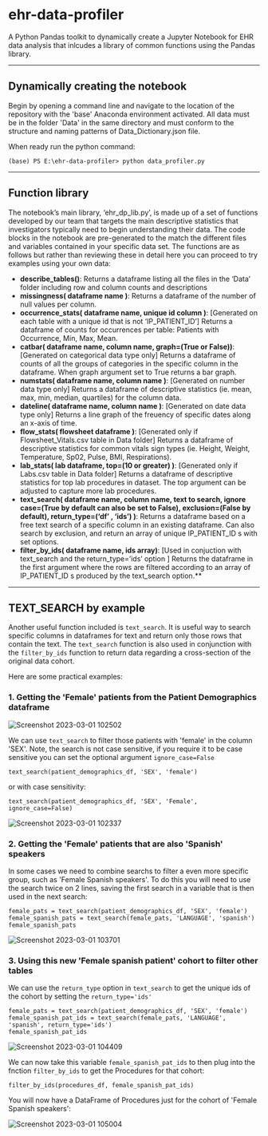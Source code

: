# ehr-data-profiler

A Python Pandas toolkit to dynamically create a Jupyter Notebook for EHR data analysis that inlcudes a library of common functions using the Pandas library.

<hr />

## Dynamically creating the notebook

Begin by opening a command line and navigate to the location of the repository with the 'base' Anaconda environment activated. All data must be in the folder 'Data' in the same directory and must conform to the structure and naming patterns of Data_Dictionary.json file.

When ready run the python command:

`(base) PS E:\ehr-data-profiler> python data_profiler.py`

<hr />

## Function library

The notebook’s main library, ‘ehr_dp_lib.py’, is made up of a set of functions developed by our team that targets the main descriptive statistics that investigators typically need to begin understanding their data. The code blocks in the notebook are pre-generated to the match the different files and variables contained in your specific data set. The functions are as follows but rather than reviewing these in detail here you can proceed to try examples using your own data:

- **describe_tables()**: Returns a dataframe listing all the files in the ‘Data’ folder including row and column counts and descriptions
- **missingness( dataframe name )**: Returns a dataframe of the number of null values per column.
- **occurrence_stats( dataframe name, unique id column )**: [Generated on each table with a unique id that is not ‘IP_PATIENT_ID’] Returns a dataframe of counts for occurrences per table: Patients with Occurrence, Min, Max, Mean.
- **catbar( dataframe name, column name, graph=(True or False))**: [Generated on categorical data type only] Returns a dataframe of counts of all the groups of categories in the specific column in the dataframe. When graph argument set to True returns a bar graph.
- **numstats( dataframe name, column name )**: [Generated on number data type only] Returns a dataframe of descriptive statistics (ie. mean, max, min, median, quartiles) for the column data.
- **dateline( dataframe name, column name )**: [Generated on date data type only] Returns a line graph of the freuency of specific dates along an x-axis of time.
- **flow_stats( flowsheet dataframe )**: [Generated only if Flowsheet_Vitals.csv table in Data folder] Returns a dataframe of descriptive statistics for common vitals sign types (ie. Height, Weight, Temperature, Sp02, Pulse, BMI, Respirations).
- **lab_stats( lab dataframe, top=(10 or greater) )**: [Generated only if Labs.csv table in Data folder] Returns a dataframe of descriptive statistics for top lab procedures in dataset. The top argument can be adjusted to capture more lab procedures.
- **text_search( dataframe name, column name, text to search, ignore case=(True by default can also be set to False), exclusion=(False by default), return_type=(‘df’ <default>, ‘ids’) )**: Returns a dataframe based on a free text search of a specific column in an existing dataframe. Can also search by exclusion, and return an array of unique IP_PATIENT_ID s with set options.
- **filter_by_ids( dataframe name,  ids array)**: [Used in conjuction with text_search and the return_type=’ids’ option ] Returns the dataframe in the first argument where the rows are filtered according to an array of IP_PATIENT_ID s produced by the text_search option.**

<hr />

## TEXT_SEARCH by example

Another useful function included is `text_search`. It is useful way to search specific columns in dataframes for text and return only those rows that contain the text. The `text_search` function is also used in conjunction with the `filter_by_ids` function to return data regarding a cross-section of the original data cohort.
  
Here are some practical examples:

### 1. Getting the 'Female' patients from the Patient Demographics dataframe
  
![Screenshot 2023-03-01 102502](https://user-images.githubusercontent.com/44505663/222229616-7abaa6b8-7394-4e6c-8df0-7824c1dd1702.png)
  
We can use `text_search` to filter those patients with 'female' in the column 'SEX'. Note, the search is not case sensitive, if you require it to be case sensitive you can set the optional argument `ignore_case=False`

`text_search(patient_demographics_df, 'SEX', 'female')`

or with case sensitivity:

`text_search(patient_demographics_df, 'SEX', 'Female', ignore_case=False)`
  
![Screenshot 2023-03-01 102337](https://user-images.githubusercontent.com/44505663/222228992-5d10fa03-2889-49c4-8c42-edb187a65f3a.png)
  
### 2. Getting the 'Female' patients that are also 'Spanish' speakers

In some cases we need to combine searchs to filter a even more specific group, such as 'Female Spanish speakers'. To do this you will need to use the search twice on 2 lines, saving the first search in a variable that is then used in the next search:

```
female_pats = text_search(patient_demographics_df, 'SEX', 'female')
female_spanish_pats = text_search(female_pats, 'LANGUAGE', 'spanish')
female_spanish_pats
```

![Screenshot 2023-03-01 103701](https://user-images.githubusercontent.com/44505663/222233830-6379fa20-11e8-4486-9411-a702e8a270b9.png)


### 3. Using this new 'Female spanish patient' cohort to filter other tables

We can use the `return_type` option in `text_search` to get the unique ids of the cohort by setting the `return_type='ids'`

```
female_pats = text_search(patient_demographics_df, 'SEX', 'female')
female_spanish_pat_ids = text_search(female_pats, 'LANGUAGE', 'spanish', return_type='ids')
female_spanish_pat_ids
```
  
![Screenshot 2023-03-01 104409](https://user-images.githubusercontent.com/44505663/222235218-b6fe4274-29e3-4742-8fea-e4ca5c7b7f6f.png)

We can now take this variable `female_spanish_pat_ids` to then plug into the fnction `filter_by_ids` to get the Procedures for that cohort:
  
`filter_by_ids(procedures_df, female_spanish_pat_ids)`

You will now have a DataFrame of Procedures just for the cohort of 'Female Spanish speakers':
  
![Screenshot 2023-03-01 105004](https://user-images.githubusercontent.com/44505663/222236594-b37ab5ed-9538-4613-8212-cf62624d30da.png)


